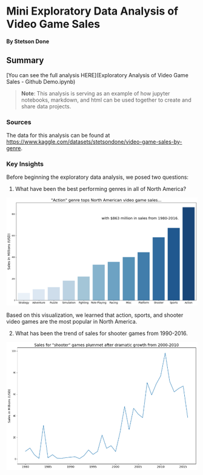 # Mini Exploratory Data Analysis of Video Game Sales
#### By Stetson Done

  
## Summary

[You can see the full analysis HERE](Exploratory Analysis of Video Game Sales - Github Demo.ipynb)
  
>**Note**: This analysis is serving as an example of how jupyter notebooks, markdown, and html can be used together to create and share data projects. 

### Sources
  
The data for this analysis can be found at https://www.kaggle.com/datasets/stetsondone/video-game-sales-by-genre.

### Key Insights

Before beginning the exploratory data analysis, we posed two questions:

1. What have been the best performing genres in all of North America?

![genre_barplot](genre_barplot.png)

Based on this visualization, we learned that action, sports, and shooter video games are the most popular in North America. 
  
2. What has been the trend of sales for shooter games from 1990-2016. 
  
![numbers_bar  plot](shooter_lineplot.png)

